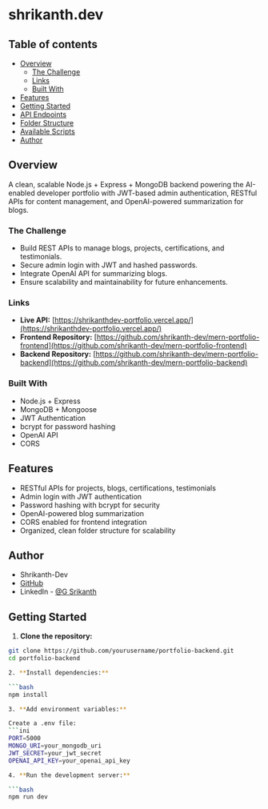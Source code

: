 # shrikanth.dev

## Table of contents

- [Overview](#overview)
  - [The Challenge](#the-challenge)
  - [Links](#links)
  - [Built With](#built-with)
- [Features](#features)
- [Getting Started](#getting-started)
- [API Endpoints](#api-endpoints)
- [Folder Structure](#folder-structure)
- [Available Scripts](#available-scripts)
- [Author](#author)

## Overview

A clean, scalable Node.js + Express + MongoDB backend powering the AI-enabled developer portfolio with JWT-based admin authentication, RESTful APIs for content management, and OpenAI-powered summarization for blogs.

### The Challenge

- Build REST APIs to manage blogs, projects, certifications, and testimonials.
- Secure admin login with JWT and hashed passwords.
- Integrate OpenAI API for summarizing blogs.
- Ensure scalability and maintainability for future enhancements.

### Links

- **Live API:** [https://shrikanthdev-portfolio.vercel.app/](https://shrikanthdev-portfolio.vercel.app/)
- **Frontend Repository:** [https://github.com/shrikanth-dev/mern-portfolio-frontend](https://github.com/shrikanth-dev/mern-portfolio-frontend)
- **Backend Repository:** [https://github.com/shrikanth-dev/mern-portfolio-backend](https://github.com/shrikanth-dev/mern-portfolio-backend)

### Built With

- Node.js + Express
- MongoDB + Mongoose
- JWT Authentication
- bcrypt for password hashing
- OpenAI API
- CORS

## Features

- RESTful APIs for projects, blogs, certifications, testimonials  
- Admin login with JWT authentication  
- Password hashing with bcrypt for security  
- OpenAI-powered blog summarization  
- CORS enabled for frontend integration  
- Organized, clean folder structure for scalability

## Author

- Shrikanth-Dev
- [GitHub](https://github.com/shrikanth-dev)
- LinkedIn - [@G Srikanth](https://www.linkedin.com/in/g-srikanth-gs)

## Getting Started

1. **Clone the repository:**

```bash
git clone https://github.com/yourusername/portfolio-backend.git
cd portfolio-backend

2. **Install dependencies:**

```bash
npm install

3. **Add environment variables:**

Create a .env file:
```ini
PORT=5000
MONGO_URI=your_mongodb_uri
JWT_SECRET=your_jwt_secret
OPENAI_API_KEY=your_openai_api_key

4. **Run the development server:**

```bash
npm run dev



